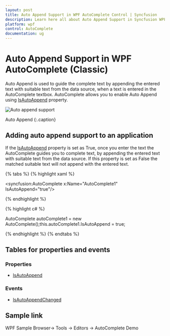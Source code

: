 ```yaml
---
layout: post
title: Auto Append Support in WPF AutoComplete Control | Syncfusion
description: Learn here all about Auto Append Support in Syncfusion WPF AutoComplete (Classic) control, its elements and more.
platform: wpf
control: AutoComplete
documentation: ug
---
```


# Auto Append Support in WPF AutoComplete (Classic)

Auto Append is used to guide the complete text by appending the entered text with suitable text from the data source, when a text is entered in the AutoComplete textbox. AutoComplete allows you to enable Auto Append using [IsAutoAppend](https://help.syncfusion.com/cr/wpf/Syncfusion.Windows.Tools.Controls.AutoComplete.html#Syncfusion_Windows_Tools_Controls_AutoComplete_IsAutoAppend) property.

![Auto append support](Auto-Append-Support_images/Auto-Append-Support_img1.png)

Auto Append
{:.caption}

## Adding auto append support to an application 

If the [IsAutoAppend](https://help.syncfusion.com/cr/wpf/Syncfusion.Windows.Tools.Controls.AutoComplete.html#Syncfusion_Windows_Tools_Controls_AutoComplete_IsAutoAppend) property is set as True, once you enter the text the AutoComplete guides you to complete text, by appending the entered text with suitable text from the data source. If this property is set as False the matched suitable text will not append with the entered text.

{% tabs %}
{% highlight xaml %}

<syncfusion:AutoComplete x:Name="AutoComplete1" IsAutoAppend="true"/>

{% endhighlight %}

{% highlight c# %}

AutoComplete autoComplete1 = new AutoComplete();this.autoComplete1.IsAutoAppend = true;

{% endhighlight %}
{% endtabs %}

## Tables for properties and events

### Properties

* [IsAutoAppend](https://help.syncfusion.com/cr/wpf/Syncfusion.Windows.Tools.Controls.AutoComplete.html#Syncfusion_Windows_Tools_Controls_AutoComplete_IsAutoAppend)

### Events

* [IsAutoAppendChanged](https://help.syncfusion.com/cr/wpf/Syncfusion.Windows.Tools.Controls.AutoComplete.html)

## Sample link

WPF Sample Browser-> Tools -> Editors -> AutoComplete Demo
